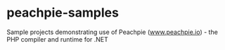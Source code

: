 # peachpie-samples
Sample projects demonstrating use of Peachpie (www.peachpie.io) - the PHP compiler and runtime for .NET

